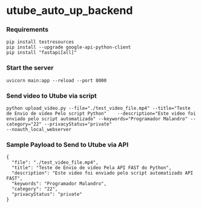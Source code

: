 # utube_auto_up_backend

### Requirements
```
pip install testresources
pip install --upgrade google-api-python-client
pip install "fastapi[all]"
```

### Start the server
```
uvicorn main:app --reload --port 8000
```

### Send video to Utube via script
```
python upload_video.py --file="./test_video_file.mp4" --title="Teste de Envio de video Pelo script Python"    --description="Este video foi enviado pelo script automatizado" --keywords="Programador Malandro" --category="22" --privacyStatus="private" 
--noauth_local_webserver
```

### Sample Payload to Send to Utube via API
```
{
  "file": "./test_video_file.mp4",
  "title": "Teste de Envio de video Pela API FAST do Python",
  "description": "Este video foi enviado pelo script automatizado API FAST",
  "keywords": "Programador Malandro",
  "category": "22",
  "privacyStatus": "private"
}
```
